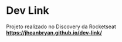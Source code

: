 # Dev Link
 Projeto realizado no Discovery da Rocketseat <br>
 **https://jheanbryan.github.io/dev-link/**

